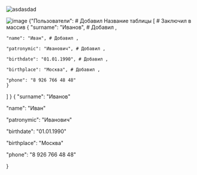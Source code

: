 
![asdasdad](https://user-images.githubusercontent.com/120108672/233778899-01a4f144-0c0c-494c-9b9b-036f780fcd62.png)

![image](https://user-images.githubusercontent.com/120108672/233778625-0d5149fe-eda9-401b-88f5-6d054db35c51.png)
{"Пользователи": # Добавил Название таблицы
  [ # Заключил в массив
    {
    "surname": "Иванов", # Добавил ,
    
    "name": "Иван", # Добавил ,
    
    "patronymic": "Иванович", # Добавил ,
    
    "birthdate": "01.01.1990", # Добавил ,
    
    "birthplace": "Москва", # Добавил ,
    
    "phone": "8 926 766 48 48"
    }
  ]
}
{
"surname": "Иванов"

"name": "Иван"

"patronymic": "Иванович"

"birthdate": "01.01.1990"

"birthplace": "Москва"

"phone": "8 926 766 48 48"

}

